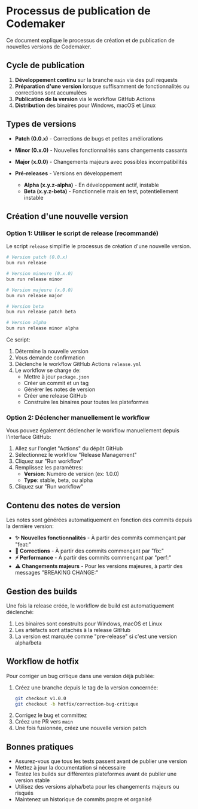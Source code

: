 # Processus de publication de Codemaker

Ce document explique le processus de création et de publication de nouvelles versions de Codemaker.

## Cycle de publication

1. **Développement continu** sur la branche `main` via des pull requests
2. **Préparation d'une version** lorsque suffisamment de fonctionnalités ou corrections sont accumulées
3. **Publication de la version** via le workflow GitHub Actions
4. **Distribution** des binaires pour Windows, macOS et Linux

## Types de versions

- **Patch (0.0.x)** - Corrections de bugs et petites améliorations
- **Minor (0.x.0)** - Nouvelles fonctionnalités sans changements cassants
- **Major (x.0.0)** - Changements majeurs avec possibles incompatibilités

- **Pré-releases** - Versions en développement
    - **Alpha (x.y.z-alpha)** - En développement actif, instable
    - **Beta (x.y.z-beta)** - Fonctionnelle mais en test, potentiellement instable

## Création d'une nouvelle version

### Option 1: Utiliser le script de release (recommandé)

Le script `release` simplifie le processus de création d'une nouvelle version.

```bash
# Version patch (0.0.x)
bun run release

# Version mineure (0.x.0)
bun run release minor

# Version majeure (x.0.0)
bun run release major

# Version beta
bun run release patch beta

# Version alpha
bun run release minor alpha
```

Ce script:

1. Détermine la nouvelle version
2. Vous demande confirmation
3. Déclenche le workflow GitHub Actions `release.yml`
4. Le workflow se charge de:
    - Mettre à jour `package.json`
    - Créer un commit et un tag
    - Générer les notes de version
    - Créer une release GitHub
    - Construire les binaires pour toutes les plateformes

### Option 2: Déclencher manuellement le workflow

Vous pouvez également déclencher le workflow manuellement depuis l'interface GitHub:

1. Allez sur l'onglet "Actions" du dépôt GitHub
2. Sélectionnez le workflow "Release Management"
3. Cliquez sur "Run workflow"
4. Remplissez les paramètres:
    - **Version**: Numéro de version (ex: 1.0.0)
    - **Type**: stable, beta, ou alpha
5. Cliquez sur "Run workflow"

## Contenu des notes de version

Les notes sont générées automatiquement en fonction des commits depuis la dernière version:

- **✨ Nouvelles fonctionnalités** - À partir des commits commençant par "feat:"
- **🐛 Corrections** - À partir des commits commençant par "fix:"
- **⚡ Performance** - À partir des commits commençant par "perf:"
- **⚠️ Changements majeurs** - Pour les versions majeures, à partir des messages "BREAKING CHANGE:"

## Gestion des builds

Une fois la release créée, le workflow de build est automatiquement déclenché:

1. Les binaires sont construits pour Windows, macOS et Linux
2. Les artéfacts sont attachés à la release GitHub
3. La version est marquée comme "pre-release" si c'est une version alpha/beta

## Workflow de hotfix

Pour corriger un bug critique dans une version déjà publiée:

1. Créez une branche depuis le tag de la version concernée:
    ```bash
    git checkout v1.0.0
    git checkout -b hotfix/correction-bug-critique
    ```
2. Corrigez le bug et committez
3. Créez une PR vers `main`
4. Une fois fusionnée, créez une nouvelle version patch

## Bonnes pratiques

- Assurez-vous que tous les tests passent avant de publier une version
- Mettez à jour la documentation si nécessaire
- Testez les builds sur différentes plateformes avant de publier une version stable
- Utilisez des versions alpha/beta pour les changements majeurs ou risqués
- Maintenez un historique de commits propre et organisé
